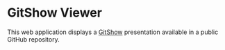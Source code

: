 # GitShow Viewer

This web application displays a [GitShow](https://github.com/gitshow-js/gitshow/) presentation available in a public GitHub repository.
